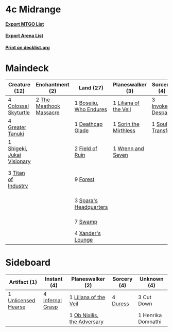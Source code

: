 # 4c Midrange

#### [Export MTGO List](../collection/4c%20Midrange/4c%20Midrange.txt)
#### [Export Arena List](../collection/4c%20Midrange/4c%20Midrange_arena.txt)
#### [Print on decklist.org](http://decklist.org/?deckmain=1%09Boseiju,%20Who%20Endures%0A4%09Colossal%20Skyturtle%0A1%09Deathcap%20Glade%0A1%09Drag%20to%20the%20Bottom%0A2%09Field%20of%20Ruin%0A4%09Floriferous%20Vinewall%0A9%09Forest%0A4%09Greater%20Tanuki%0A3%09Invoke%20Despair%0A1%09Liliana%20of%20the%20Veil%0A1%09Nemata,%20Primeval%20Warden%0A1%09Sheoldred,%20the%20Apocalypse%0A1%09Shigeki,%20Jukai%20Visionary%0A1%09Silverback%20Elder%0A1%09Sorin%20the%20Mirthless%0A1%09Soul%20Transfer%0A3%09Spara's%20Headquarters%0A7%09Swamp%0A4%09Tear%20Asunder%0A2%09The%20Meathook%20Massacre%0A3%09Titan%20of%20Industry%0A1%09Wrenn%20and%20Seven%0A4%09Xander's%20Lounge&deckside=3%09Cut%20Down%0A4%09Duress%0A1%09Henrika%20Domnathi%0A4%09Infernal%20Grasp%0A1%09Liliana%20of%20the%20Veil%0A1%09Ob%20Nixilis,%20the%20Adversary%0A1%09Unlicensed%20Hearse)
# Maindeck

|                                            Creature (12)                                            |                                         Enchantment (2)                                          |                                            Land (27)                                            |                                        Planeswalker (3)                                        |                                        Sorcery (4)                                        |       Unknown (12)        |
|-----------------------------------------------------------------------------------------------------|--------------------------------------------------------------------------------------------------|-------------------------------------------------------------------------------------------------|------------------------------------------------------------------------------------------------|-------------------------------------------------------------------------------------------|---------------------------|
|4 [Colossal Skyturtle](http://gatherer.wizards.com/Pages/Card/Details.aspx?multiverseid=548527)      |2 [The Meathook Massacre](http://gatherer.wizards.com/Pages/Card/Details.aspx?multiverseid=534886)|1 [Boseiju, Who Endures](http://gatherer.wizards.com/Pages/Card/Details.aspx?multiverseid=548579)|1 [Liliana of the Veil](http://gatherer.wizards.com/Pages/Card/Details.aspx?multiverseid=235597)|3 [Invoke Despair](http://gatherer.wizards.com/Pages/Card/Details.aspx?multiverseid=548399)|1 Drag to the Bottom       |
|4 [Greater Tanuki](http://gatherer.wizards.com/Pages/Card/Details.aspx?multiverseid=548497)          |                                                                                                  |1 [Deathcap Glade](http://gatherer.wizards.com/Pages/Card/Details.aspx?multiverseid=541137)      |1 [Sorin the Mirthless](http://gatherer.wizards.com/Pages/Card/Details.aspx?multiverseid=540983)|1 [Soul Transfer](http://gatherer.wizards.com/Pages/Card/Details.aspx?multiverseid=548423) |4 Floriferous Vinewall     |
|1 [Shigeki, Jukai Visionary](http://gatherer.wizards.com/Pages/Card/Details.aspx?multiverseid=548515)|                                                                                                  |2 [Field of Ruin](http://gatherer.wizards.com/Pages/Card/Details.aspx?multiverseid=435415)       |1 [Wrenn and Seven](http://gatherer.wizards.com/Pages/Card/Details.aspx?multiverseid=534999)    |                                                                                           |1 Nemata, Primeval Warden  |
|3 [Titan of Industry](http://gatherer.wizards.com/Pages/Card/Details.aspx?multiverseid=555360)       |                                                                                                  |9 [Forest](http://gatherer.wizards.com/Pages/Card/Details.aspx?multiverseid=439860)              |                                                                                                |                                                                                           |1 Sheoldred, the Apocalypse|
|                                                                                                     |                                                                                                  |3 [Spara's Headquarters](http://gatherer.wizards.com/Pages/Card/Details.aspx?multiverseid=555458)|                                                                                                |                                                                                           |1 Silverback Elder         |
|                                                                                                     |                                                                                                  |7 [Swamp](http://gatherer.wizards.com/Pages/Card/Details.aspx?multiverseid=439858)               |                                                                                                |                                                                                           |4 Tear Asunder             |
|                                                                                                     |                                                                                                  |4 [Xander's Lounge](http://gatherer.wizards.com/Pages/Card/Details.aspx?multiverseid=555461)     |                                                                                                |                                                                                           |                           |


# Sideboard

|                                         Artifact (1)                                         |                                        Instant (4)                                        |                                           Planeswalker (2)                                           |                                   Sorcery (4)                                    |   Unknown (4)    |
|----------------------------------------------------------------------------------------------|-------------------------------------------------------------------------------------------|------------------------------------------------------------------------------------------------------|----------------------------------------------------------------------------------|------------------|
|1 [Unlicensed Hearse](http://gatherer.wizards.com/Pages/Card/Details.aspx?multiverseid=555447)|4 [Infernal Grasp](http://gatherer.wizards.com/Pages/Card/Details.aspx?multiverseid=534880)|1 [Liliana of the Veil](http://gatherer.wizards.com/Pages/Card/Details.aspx?multiverseid=235597)      |4 [Duress](http://gatherer.wizards.com/Pages/Card/Details.aspx?multiverseid=14557)|3 Cut Down        |
|                                                                                              |                                                                                           |1 [Ob Nixilis, the Adversary](http://gatherer.wizards.com/Pages/Card/Details.aspx?multiverseid=555407)|                                                                                  |1 Henrika Domnathi|

